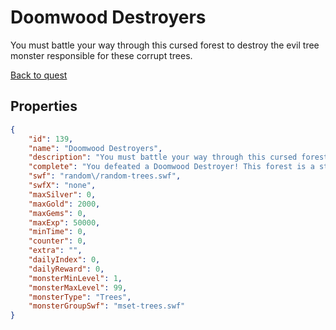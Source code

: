 # Doomwood Destroyers

You must battle your way through this cursed forest to destroy the evil tree monster responsible for these corrupt trees.

[Back to quest](../quests.md)

## Properties

```json
{
    "id": 139,
    "name": "Doomwood Destroyers",
    "description": "You must battle your way through this cursed forest to destroy the evil tree monster responsible for these corrupt trees.",
    "complete": "You defeated a Doomwood Destroyer! This forest is a step closer to once again flourishing with life and purity. You have given the people of Doomwood hope!",
    "swf": "random\/random-trees.swf",
    "swfX": "none",
    "maxSilver": 0,
    "maxGold": 2000,
    "maxGems": 0,
    "maxExp": 50000,
    "minTime": 0,
    "counter": 0,
    "extra": "",
    "dailyIndex": 0,
    "dailyReward": 0,
    "monsterMinLevel": 1,
    "monsterMaxLevel": 99,
    "monsterType": "Trees",
    "monsterGroupSwf": "mset-trees.swf"
}
```

